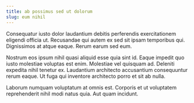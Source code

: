 ```yaml
---
title: ab possimus sed ut dolorum
slug: eum nihil
---
```


Consequatur iusto dolor laudantium debitis perferendis exercitationem eligendi officia ut. Recusandae qui autem ex sed sit ipsam temporibus qui. Dignissimos at atque eaque. Rerum earum sed eum.

Nostrum eos ipsum nihil quasi aliquid esse quia sint id. Eaque impedit quo iusto molestiae voluptas est enim. Molestiae vel quisquam ad. Deleniti expedita nihil tenetur ex. Laudantium architecto accusantium consequuntur rerum eaque. Ut fuga qui inventore architecto porro et sit ab nulla.

Laborum numquam voluptatum at omnis est. Corporis et ut voluptatem reprehenderit nihil modi natus quia. Aut quam incidunt.
